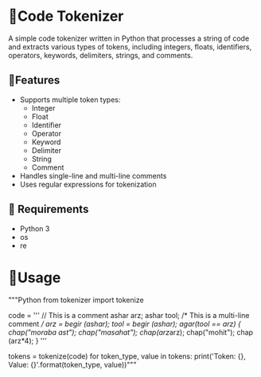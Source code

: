 # 🎁Code Tokenizer

A simple code tokenizer written in Python that processes a string of code and extracts various types of tokens, including integers, floats, identifiers, operators, keywords, delimiters, strings, and comments.

## 🎯Features

- Supports multiple token types:
  - Integer
  - Float
  - Identifier
  - Operator
  - Keyword
  - Delimiter
  - String
  - Comment
- Handles single-line and multi-line comments
- Uses regular expressions for tokenization

## 👣 Requirements

- Python 3
- os
- re



# 🚩Usage
"""Python
from tokenizer import tokenize

code = 
'''
   // This is a comment
      ashar arz;
      ashar tool;
   /*
     This is a multi-line comment
   */
     arz = begir (ashar);
     tool = begir (ashar);
     agar(tool == arz) {
          chap("moraba ast");
          chap("masahat");
          chap(arz*arz);
          chap("mohit");
          chap (arz*4);
      }
'''

tokens = tokenize(code)
for token_type, value in tokens:
    print('Token: {}, Value: {}'.format(token_type, value))"""







